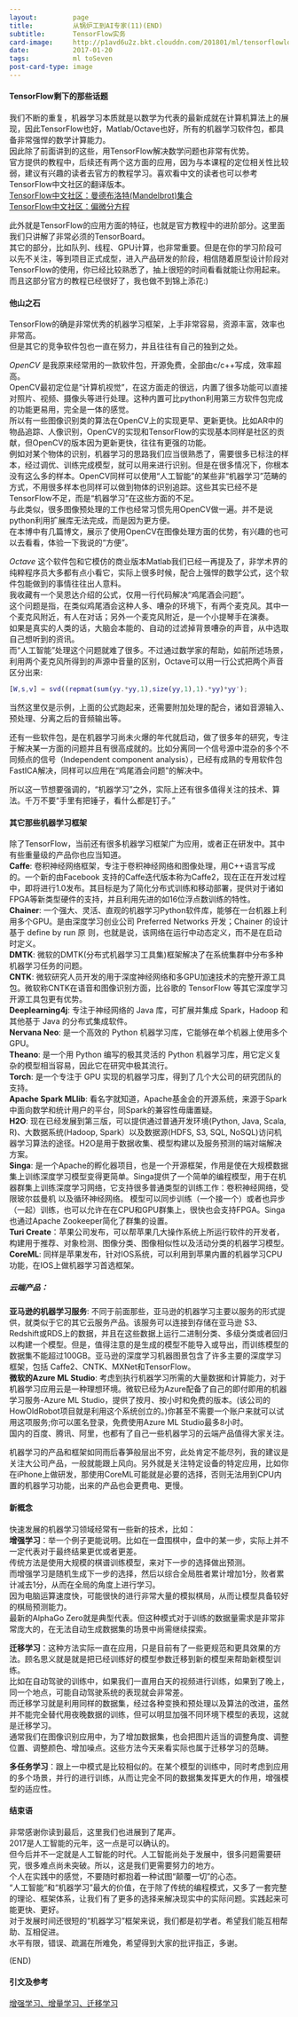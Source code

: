 ```yaml
---
layout:         page
title:          从锅炉工到AI专家(11)(END)
subtitle:       TensorFlow实务
card-image:     http://p1avd6u2z.bkt.clouddn.com/201801/ml/tensorflowlogo.jpg
date:           2017-01-20
tags:           ml toSeven
post-card-type: image
---
```

#### TensorFlow剩下的那些话题
我们不断的重复，机器学习本质就是以数学为代表的最新成就在计算机算法上的展现，因此TensorFlow也好，Matlab/Octave也好，所有的机器学习软件包，都具备非常强悍的数学计算能力。  
因此除了前面讲到的这些，用TensorFlow解决数学问题也非常有优势。  
官方提供的教程中，后续还有两个这方面的应用，因为与本课程的定位相关性比较弱，建议有兴趣的读者去官方的教程学习。喜欢看中文的读者也可以参考TensorFlow中文社区的翻译版本。  
[TensorFlow中文社区：曼德布洛特(Mandelbrot)集合](http://www.tensorfly.cn/tfdoc/tutorials/mandelbrot.html)  
[TensorFlow中文社区：偏微分方程](http://www.tensorfly.cn/tfdoc/tutorials/pdes.html)  

此外就是TensorFlow的应用方面的特征，也就是官方教程中的进阶部分。这里面我们只讲解了非常必须的TensorBoard。  
其它的部分，比如队列、线程、GPU计算，也非常重要。但是在你的学习阶段可以先不关注，等到项目正式成型，进入产品研发的阶段，相信随着原型设计阶段对TensorFlow的使用，你已经比较熟悉了，抽上很短的时间看看就能让你用起来。而且这部分官方的教程已经很好了，我也做不到锦上添花:)  

#### 他山之石
TensorFlow的确是非常优秀的机器学习框架，上手非常容易，资源丰富，效率也非常高。  
但是其它的竞争软件包也一直在努力，并且往往有自己的独到之处。  

_OpenCV_ 是我原来经常用的一款软件包，开源免费，全部由c/c++写成，效率超高。  
OpenCV最初定位是“计算机视觉”，在这方面走的很远，内置了很多功能可以直接对照片、视频、摄像头等进行处理。这种内置可比python利用第三方软件包完成的功能更易用，完全是一体的感觉。  
所以有一些图像识别类的算法在OpenCV上的实现更早、更新更快。比如AR中的物品追踪、人像识别，OpenCV的实现和TensorFlow的实现基本同样是社区的贡献，但OpenCV的版本因为更新更快，往往有更强的功能。  
例如对某个物体的识别，机器学习的思路我们应当很熟悉了，需要很多已标注的样本，经过调优、训练完成模型，就可以用来进行识别。但是在很多情况下，你根本没有这么多的样本。OpenCV同样可以使用“人工智能”的某些非“机器学习”范畴的方式，不用很多样本也同样可以做到物体的识别追踪。这些其实已经不是TensorFlow不足，而是“机器学习”在这些方面的不足。  
与此类似，很多图像预处理的工作也经常习惯先用OpenCV做一遍。并不是说python利用扩展库无法完成，而是因为更方便。  
在本博中有几篇博文，展示了使用OpenCV在图像处理方面的优势，有兴趣的也可以去看看，体验一下我说的“方便”。  
  
_Octave_ 这个软件包和它模仿的商业版本Matlab我们已经一再提及了，非学术界的纯粹程序员大多都有点小看它，实际上很多时候，配合上强悍的数学公式，这个软件包能做到的事情往往出人意料。  
我收藏有一个吴恩达介绍的公式，仅用一行代码解决“鸡尾酒会问题”。  
这个问题是指，在类似鸡尾酒会这种人多、嘈杂的环境下，有两个麦克风。其中一个麦克风附近，有人在对话；另外一个麦克风附近，是一个小提琴手在演奏。  
如果是真实的人类的话，大脑会本能的、自动的过滤掉背景嘈杂的声音，从中选取自己想听到的资讯。  
而“人工智能”处理这个问题就难了很多。不过通过数学家的帮助，如前所述场景，利用两个麦克风所得到的声源中音量的区别，Octave可以用一行公式把两个声音区分出来:  
```Matlab
[W,s,v] = svd((repmat(sum(yy.*yy,1),size(yy,1),1).*yy)*yy');
```
当然这里仅是示例，上面的公式跑起来，还需要附加处理的配合，诸如音源输入、预处理、分离之后的音频输出等。  

还有一些软件包，是在机器学习尚未火爆的年代就启动，做了很多年的研究，专注于解决某一方面的问题并且有很高成就的。比如分离同一个信号源中混杂的多个不同频点的信号（Independent component analysis），已经有成熟的专用软件包FastICA解决，同样可以应用在“鸡尾酒会问题”的解决中。  

所以这一节想要强调的，“机器学习”之外，实际上还有很多值得关注的技术、算法。千万不要“手里有把锤子，看什么都是钉子。”  

#### 其它那些机器学习框架
除了TensorFlow，当前还有很多机器学习框架广为应用，或者正在研发中。其中有些重量级的产品你也应当知道。  
__Caffe__: 卷积神经网络框架，专注于卷积神经网络和图像处理，用C++语言写成的。一个新的由Facebook 支持的Caffe迭代版本称为Caffe2，现在正在开发过程中，即将进行1.0发布。其目标是为了简化分布式训练和移动部署，提供对于诸如FPGA等新类型硬件的支持，并且利用先进的如16位浮点数训练的特性。   
__Chainer__: 一个强大、灵活、直观的机器学习Python软件库，能够在一台机器上利用多个GPU。是由深度学习创业公司 Preferred Networks 开发；Chainer 的设计基于 define by run 原 则，也就是说，该网络在运行中动态定义，而不是在启动时定义。  
__DMTK__: 微软的DMTK(分布式机器学习工具集)框架解决了在系统集群中分布多种机器学习任务的问题。  
__CNTK__: 微软研究人员开发的用于深度神经网络和多GPU加速技术的完整开源工具包。微软称CNTK在语音和图像识别方面，比谷歌的 TensorFlow 等其它深度学习开源工具包更有优势。  
__Deeplearning4j__: 专注于神经网络的 Java 库，可扩展并集成 Spark，Hadoop 和其他基于 Java 的分布式集成软件。  
__Nervana Neo__: 是一个高效的 Python 机器学习库，它能够在单个机器上使用多个GPU。  
__Theano__: 是一个用 Python 编写的极其灵活的 Python 机器学习库，用它定义复杂的模型相当容易，因此它在研究中极其流行。  
__Torch__: 是一个专注于 GPU 实现的机器学习库，得到了几个大公司的研究团队的支持。  
__Apache Spark MLlib__: 看名字就知道，Apache基金会的开源系统，来源于Spark中面向数学和统计用户的平台，同Spark的兼容性毋庸置疑。  
__H2O__: 现在已经发展到第三版，可以提供通过普通开发环境(Python, Java, Scala, R)、大数据系统(Hadoop, Spark）以及数据源(HDFS, S3, SQL, NoSQL)访问机器学习算法的途径。H2O是用于数据收集、模型构建以及服务预测的端对端解决方案。  
__Singa__: 是一个Apache的孵化器项目，也是一个开源框架，作用是使在大规模数据集上训练深度学习模型变得更简单。Singa提供了一个简单的编程模型，用于在机器群集上训练深度学习网络，它支持很多普通类型的训练工作：卷积神经网络，受限玻尔兹曼机 以及循环神经网络。 模型可以同步训练（一个接一个）或者也异步（一起）训练，也可以允许在在CPU和GPU群集上，很快也会支持FPGA。Singa也通过Apache Zookeeper简化了群集的设置。   
__Turi Create__：苹果公司发布，可以帮苹果几大操作系统上所运行软件的开发者，构建用于推荐、对象检测、图像分类、图像相似性以及活动分类的机器学习模型。  
__CoreML__: 同样是苹果发布，针对IOS系统，可以利用到苹果内置的机器学习CPU功能，在IOS上做机器学习首选框架。  

##### 云端产品：  
__亚马逊的机器学习服务__: 不同于前面那些，亚马逊的机器学习主要以服务的形式提供，就类似于它的其它云服务产品。该服务可以连接到存储在亚马逊 S3、Redshift或RDS上的数据，并且在这些数据上运行二进制分类、多级分类或者回归以构建一个模型。但是，值得注意的是生成的模型不能导入或导出，而训练模型的数据集不能超过100GB。亚马逊的深度学习机器图景包含了许多主要的深度学习框架，包括 Caffe2、CNTK、MXNet和TensorFlow。   
__微软的Azure ML Studio__: 考虑到执行机器学习所需的大量数据和计算能力，对于机器学习应用云是一种理想环境。微软已经为Azure配备了自己的即付即用的机器学习服务-Azure ML Studio，提供了按月、按小时和免费的版本。(该公司的HowOldRobot项目就是利用这个系统创立的。)你甚至不需要一个账户来就可以试用这项服务;你可以匿名登录，免费使用Azure ML Studio最多8小时。  
国内的百度、腾讯、阿里，也都有了自己一些机器学习的云端产品值得大家关注。  

机器学习的产品和框架如同雨后春笋般层出不穷，此处肯定不能尽列，我的建议是关注大公司产品，一般就能跟上风向。另外就是关注特定设备的特定应用，比如你在iPhone上做研发，那使用CoreML可能就是必要的选择，否则无法用到CPU内置的机器学习功能，出来的产品也会更费电、更慢。  
  
#### 新概念  
快速发展的机器学习领域经常有一些新的技术，比如：  
__增强学习__：举一个例子更能说明。比如在一盘围棋中，盘中的某一步，实际上并不一定代表对于最终结果更优或者更差。  
传统方法是使用大规模的棋谱训练模型，来对下一步的选择做出预测。  
而增强学习是随机生成下一步的选择，然后以综合全局胜者累计增加1分，败者累计减去1分，从而在全局的角度上进行学习。  
因为电脑运算速度快，可能很快的进行非常大量的模拟棋局，从而让模型具备较好的棋局预测能力。  
最新的AlphaGo Zero就是典型代表。但这种模式对于训练的数据量需求是非常非常庞大的，在无法自动生成数据集的场景中尚需继续探索。
  
__迁移学习__：这种方法实际一直在应用，只是目前有了一些更规范和更具效果的方法。顾名思义就是就是把已经训练好的模型参数迁移到新的模型来帮助新模型训练。  
比如在自动驾驶的训练中，如果我们一直用白天的视频进行训练，如果到了晚上，同一个地点，可能自动驾驶系统的表现就会非常差。  
而迁移学习就是利用同样的数据集，经过各种变换和预处理以及算法的改进，虽然并不能完全替代用夜晚数据的训练，但可以明显加强不同环境下模型的表现，这就是迁移学习。  
通常我们在图像识别应用中，为了增加数据集，也会把图片适当的调整角度、调整位置、调整颜色、增加噪点。这些方法今天来看实际也属于迁移学习的范畴。  

__多任务学习__：跟上一中模式是比较相似的。在某个模型的训练中，同时考虑到应用的多个场景，并行的进行训练，从而让完全不同的数据集发挥更大的作用，增强模型的适应性。  

#### 结束语
非常感谢你读到最后，这里我们也进展到了尾声。  
2017是人工智能的元年，这一点是可以确认的。  
但今后并不一定就是人工智能的时代。人工智能尚处于发展中，很多问题需要研究，很多难点尚未突破。所以，这是我们更需要努力的地方。  
个人在实践中的感觉，不要随时都抱着一种试图“颠覆一切”的心态。  
“人工智能”和“机器学习”最大的价值，在于除了传统的编程模式，又多了一套完整的理论、框架体系，让我们有了更多的选择来解决现实中的实际问题。实践起来可能更快、更好。  
对于发展时间还很短的“机器学习”框架来说，我们都是初学者。希望我们能互相帮助、互相促进。  
水平有限，错误、疏漏在所难免，希望得到大家的批评指正，多谢。  

(END)
#### 引文及参考  
[增强学习、增量学习、迁移学习](http://blog.csdn.net/zyazky/article/details/51942135)  

